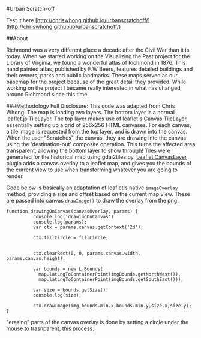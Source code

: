 #Urban Scratch-off

Test it here [http://chriswhong.github.io/urbanscratchoff/](http://chriswhong.github.io/urbanscratchoff/)

##About

Richmond was a very different place a decade after the Civil War than it is today.  When we started working on the Visualizing the Past project for the Library of Virginia, we found a wonderful atlas of Richmond in 1876. This hand painted atlas, published by F.W Beers, features detailed buildings and their owners, parks and public landmarks. These maps served as our basemap for the project because of the great detail they provided. While working on the project I became really interested in what has changed around Richmond since this time.

###Methodology
Full Disclosure: This code was adapted from Chris Whong. The map is loading two layers.  The bottom layer is a normal leaflet.js TileLayer.  The top layer makes use of leaflet's Canvas TileLayer, essentially setting up a grid of 256x256 HTML canvases.  For each canvas, a tile image is requested from the top layer, and is drawn into the canvas.  When the user "Scratches" the canvas, they are drawing into the canvas using the 'destination-out' composite operation.  This turns the affected area transparent, allowing the bottom layer to show through! Tiles were generated for the historical map using gdal2tiles.py.
[Leaflet.CanvasLayer](https://github.com/CartoDB/Leaflet.CanvasLayer) plugin adds a canvas overlay to a leaflet map, and gives you the bounds of the current view to use when transforming whatever you are going to render.

Code below is basically an adaptation of leaflet's native `imageOverlay` method, providing a size and offset based on the current map view.  These are passed into canvas `drawImage()` to draw the overlay from the png.

```
function drawingOnCanvas(canvasOverlay, params) {
          console.log('drawingOnCanvas')
          console.log(params);
          var ctx = params.canvas.getContext('2d');

          ctx.fillCircle = fillCircle;
      

          ctx.clearRect(0, 0, params.canvas.width, params.canvas.height); 

          var bounds = new L.Bounds(
            map.latLngToContainerPoint(imgBounds.getNorthWest()),
            map.latLngToContainerPoint(imgBounds.getSouthEast()));
          
          var size = bounds.getSize();
          console.log(size);

          ctx.drawImage(img,bounds.min.x,bounds.min.y,size.x,size.y);
}
```

"erasing" parts of the canvas overlay is done by setting a circle under the mouse to trasnparent, [this process.](http://jsfiddle.net/ArtBIT/WUXDb/1/)


